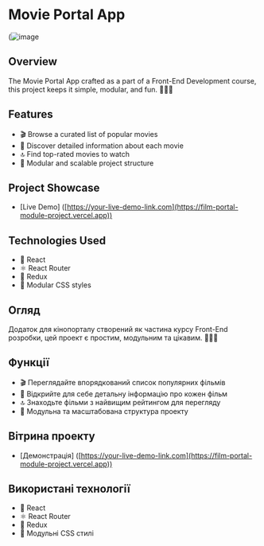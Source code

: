 # Movie Portal App

(![image](https://github.com/cos1715/JS15-React/assets/109174554/891c9fa1-f878-4b81-b7f1-7dae7b8172c7)

## Overview

The Movie Portal App crafted as a part of a Front-End Development course, this project keeps it simple, modular, and fun.  🍿🍿🍿

## Features

- 🎬 Browse a curated list of popular movies
- 🌟 Discover detailed information about each movie
- 🔝 Find top-rated movies to watch
- 🧩 Modular and scalable project structure

## Project Showcase

- [Live Demo] ([https://your-live-demo-link.com](https://film-portal-module-project.vercel.app))

## Technologies Used

- 🚀 React
- ⚛️ React Router
- 🔄 Redux
- 🎨 Modular CSS styles

## Огляд

Додаток для кінопорталу cтворений як частина курсу Front-End розробки, цей проект є простим, модульним та цікавим.  🍿🍿🍿

## Функції

- 🎬 Переглядайте впорядкований список популярних фільмів
- 🌟 Відкрийте для себе детальну інформацію про кожен фільм
- 🔝 Знаходьте фільми з найвищим рейтингом для перегляду
- 🧩 Модульна та масштабована структура проекту

## Вітрина проекту

- [Демонстрація] ([https://your-live-demo-link.com](https://film-portal-module-project.vercel.app))

## Використані технології

- 🚀 React
- ⚛️ React Router
- 🔄 Redux
- 🎨 Модульні CSS стилі
